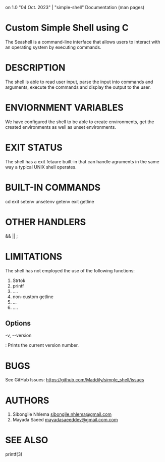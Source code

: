 on 1.0 "04 Oct. 2023" | "simple-shell" Documentation (man pages)

Custom Simple Shell using C
====
The Seashell is a command-line interface that allows users to interact with an operating system by executing commands.

DESCRIPTION
===========
The shell is able to read user input, parse the input into commands and arguments, execute the commands and display the output to the user.

ENVIORNMENT VARIABLES
=====================
We have configured the shell to be able to create environments, get the created environments as well as unset environments.

EXIT STATUS
===========
The shell has a exit fetaure built-in that can handle agruments in the same way a typical UNIX shell operates.

BUILT-IN COMMANDS
=================
cd
exit
setenv
unsetenv
getenv
exit
getline

OTHER HANDLERS
==============
&&
||
;

LIMITATIONS
===========
The shell has not employed the use of the following functions:
1. Strtok
2. printf
3. ....
4. non-custom getline
5. ...
6. ....

Options
-------

-v, --version

:   Prints the current version number.


BUGS
====

See GitHub Issues: <https://github.com/Maddily/simple_shell/issues>

AUTHORS
=======

1. Sibongile Nhlema <sibongile.nhlema@gmail.com>
2. Mayada Saeed <mayadasaeeddev@gmail.com.com>

SEE ALSO
========

printf(3)
